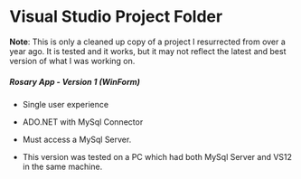 # Visual Studio Project Folder

**Note**: This is only a cleaned up copy of a project I resurrected from over a year ago. It is tested and it works, but it may not reflect the latest and best version of what I was working on.

##### Rosary App - Version 1 (WinForm)

* Single user experience

* ADO.NET with MySql Connector

* Must access a MySql Server.

* This version was tested on a PC which had both MySql Server and VS12 in the same machine.
